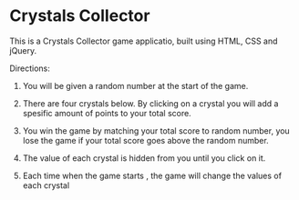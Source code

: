 # Crystals Collector

This is a Crystals Collector game applicatio, built using HTML, CSS and jQuery.


Directions: 

1. You will be given a random number at the start of the game.

2. There are four crystals below. By clicking on a crystal you will add a spesific amount of points to your total score.

3. You win the game by matching your total score to random number, you lose the game if your total score goes above the random number.

4. The value of each crystal is hidden from you until you click on it.

5. Each time when the game starts , the game will change the values of each crystal

